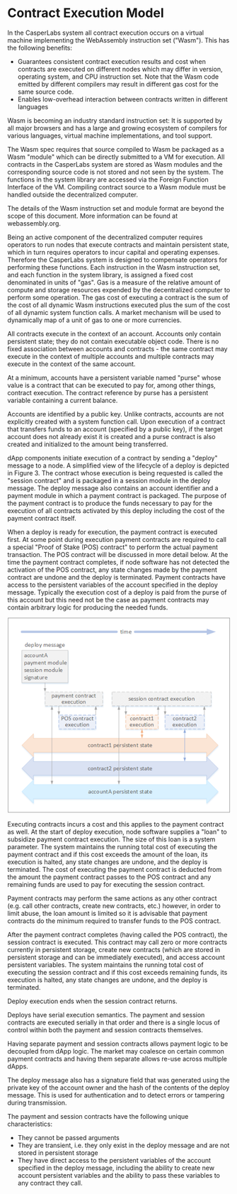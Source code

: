 # Contract Execution Model

In the CasperLabs system all contract execution occurs on a virtual machine implementing the WebAssembly instruction set \("Wasm"\). This has the following benefits:

* Guarantees consistent contract execution results and cost when contracts are executed on different nodes which may differ in version, operating system, and CPU instruction set. Note that the Wasm code emitted by different compilers may result in different gas cost for the same source code.
* Enables low-overhead interaction between contracts written in different languages

Wasm is becoming an industry standard instruction set: It is supported by all major browsers and has a large and growing ecosystem of compilers for various languages, virtual machine implementations, and tool support.

The Wasm spec requires that source compiled to Wasm be packaged as a Wasm "module" which can be directly submitted to a VM for execution. All contracts in the CasperLabs system are stored as Wasm modules and the corresponding source code is not stored and not seen by the system. The functions in the system library are accessed via the Foreign Function Interface of the VM. Compiling contract source to a Wasm module must be handled outside the decentralized computer.

The details of the Wasm instruction set and module format are beyond the scope of this document. More information can be found at webassembly.org.

Being an active component of the decentralized computer requires operators to run nodes that execute contracts and maintain persistent state, which in turn requires operators to incur capital and operating expenses. Therefore the CasperLabs system is designed to compensate operators for performing these functions. Each instruction in the Wasm instruction set, and each function in the system library, is assigned a fixed cost denominated in units of "gas". Gas is a measure of the relative amount of compute and storage resources expended by the decentralized computer to perform some operation. The gas cost of executing a contract is the sum of the cost of all dynamic Wasm instructions executed plus the sum of the cost of all dynamic system function calls. A market mechanism will be used to dynamically map of a unit of gas to one or more currencies.

All contracts execute in the context of an account. Accounts only contain persistent state; they do not contain executable object code. There is no fixed association between accounts and contracts - the same contract may execute in the context of multiple accounts and multiple contracts may execute in the context of the same account.

At a minimum, accounts have a persistent variable named "purse" whose value is a contract that can be executed to pay for, among other things, contract execution. The contract reference by purse has a persistent variable containing a current balance.

Accounts are identified by a public key. Unlike contracts, accounts are not explicitly created with a system function call. Upon execution of a contract that transfers funds to an account \(specified by a public key\), if the target account does not already exist it is created and a purse contract is also created and initialized to the amount being transferred.

dApp components initiate execution of a contract by sending a "deploy" message to a node. A simplified view of the lifecycle of a deploy is depicted in Figure 3. The contract whose execution is being requested is called the "session contract" and is packaged in a session module in the deploy message. The deploy message also contains an account identifier and a payment module in which a payment contract is packaged. The purpose of the payment contract is to produce the funds necessary to pay for the execution of all contracts activated by this deploy including the cost of the payment contract itself.

When a deploy is ready for execution, the payment contract is executed first. At some point during execution payment contracts are required to call a special "Proof of Stake \(POS\) contract" to perform the actual payment transaction. The POS contract will be discussed in more detail below. At the time the payment contract completes, if node software has not detected the activation of the POS contract, any state changes made by the payment contract are undone and the deploy is terminated. Payment contracts have access to the persistent variables of the account specified in the deploy message. Typically the execution cost of a deploy is paid from the purse of this account but this need not be the case as payment contracts may contain arbitrary logic for producing the needed funds.

![Figure 4: Simplified Deploy Lifecycle](../../.gitbook/assets/fig4simpledeploy.png)

Executing contracts incurs a cost and this applies to the payment contract as well. At the start of deploy execution, node software supplies a "loan" to subsidize payment contract execution. The size of this loan is a system parameter. The system maintains the running total cost of executing the payment contract and if this cost exceeds the amount of the loan, its execution is halted, any state changes are undone, and the deploy is terminated. The cost of executing the payment contract is deducted from the amount the payment contract passes to the POS contract and any remaining funds are used to pay for executing the session contract.

Payment contracts may perform the same actions as any other contract \(e.g. call other contracts, create new contracts, etc.\) however, in order to limit abuse, the loan amount is limited so it is advisable that payment contracts do the minimum required to transfer funds to the POS contract.

After the payment contract completes \(having called the POS contract\), the session contract is executed. This contract may call zero or more contracts currently in persistent storage, create new contracts \(which are stored in persistent storage and can be immediately executed\), and access account persistent variables. The system maintains the running total cost of executing the session contract and if this cost exceeds remaining funds, its execution is halted, any state changes are undone, and the deploy is terminated.

Deploy execution ends when the session contract returns.

Deploys have serial execution semantics. The payment and session contracts are executed serially in that order and there is a single locus of control within both the payment and session contracts themselves.

Having separate payment and session contracts allows payment logic to be decoupled from dApp logic. The market may coalesce on certain common payment contracts and having them separate allows re-use across multiple dApps.

The deploy message also has a signature field that was generated using the private key of the account owner and the hash of the contents of the deploy message. This is used for authentication and to detect errors or tampering during transmission.

The payment and session contracts have the following unique characteristics:

* They cannot be passed arguments
* They are transient, i.e. they only exist in the deploy message and are not stored in persistent storage
* They have direct access to the persistent variables of the account specified in the deploy message, including the ability to create new account persistent variables and the ability to pass these variables to any contract they call.

